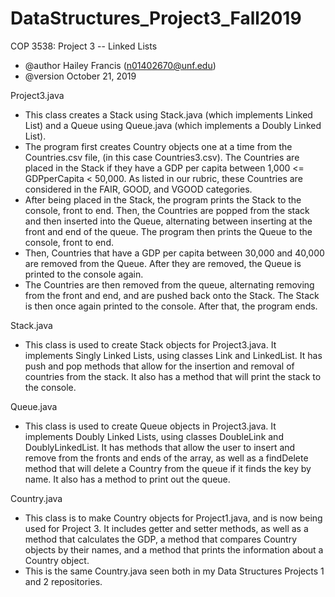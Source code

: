 # DataStructures_Project3_Fall2019
COP 3538: Project 3 -- Linked Lists
 * @author Hailey Francis (n01402670@unf.edu)
 * @version October 21, 2019

Project3.java
 * This class creates a Stack using Stack.java (which implements Linked List) and
   a Queue using Queue.java (which implements a Doubly Linked List).
 * The program first creates Country objects one at a time from the Countries.csv
   file, (in this case Countries3.csv). The Countries are placed in the Stack if they have
   a GDP per capita between 1,000 <= GDPperCapita < 50,000. As listed in our rubric, these Countries
   are considered in the FAIR, GOOD, and VGOOD categories. 
 * After being placed in the Stack, the program prints the Stack to the console, front to end.
   Then, the Countries are popped from the stack and then inserted into the Queue, alternating
   between inserting at the front and end of the queue. The program then prints the Queue to the console,
   front to end.
 * Then, Countries that have a GDP per capita between 30,000 and 40,000 are removed from the Queue. After
   they are removed, the Queue is printed to the console again.
 * The Countries are then removed from the queue, alternating removing from the front and end, and are
   pushed back onto the Stack. The Stack is then once again printed to the console. After that, the program ends.

Stack.java
 * This class is used to create Stack objects for
   Project3.java. It implements Singly Linked Lists, using
   classes Link and LinkedList. It has push and pop methods 
   that allow for the insertion and removal of countries 
   from the stack. It also has a method that will print
   the stack to the console.
 
Queue.java
 * This class is used to create Queue objects in Project3.java.
   It implements Doubly Linked Lists, using classes DoubleLink and
   DoublyLinkedList. It has methods that allow the user to insert and remove
   from the fronts and ends of the array, as well as a findDelete method that
   will delete a Country from the queue if it finds the key by name. It also
   has a method to print out the queue.
   
Country.java
 * This class is to make Country objects for Project1.java,
   and is now being used for Project 3. It includes getter and setter methods, 
   as well as a method that calculates the GDP, a method that compares Country
   objects by their names, and a method that prints the information
   about a Country object.
 * This is the same Country.java seen both in my Data Structures Projects 1 and 2
   repositories.

